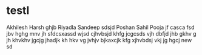 # testl

Akhilesh
Harsh
ghjb
Riyadla
Sandeep
sdsjd
Poshan
Sahil
Pooja
jf
casca
fsd
jbv
hghg
mnv
jh
sfdcsxassd
wjsd
cjhvbsjd
khfg
jcgcsds
vjh
dbfjd
jhb
gkhv
g
jh
khvkhv
jgcjg
jhadjk
kh
hkv
vg
jvhjv
bjkaxcjk
kfg
xjhvbdsj
vkj
jg
hgcj
new
sd
